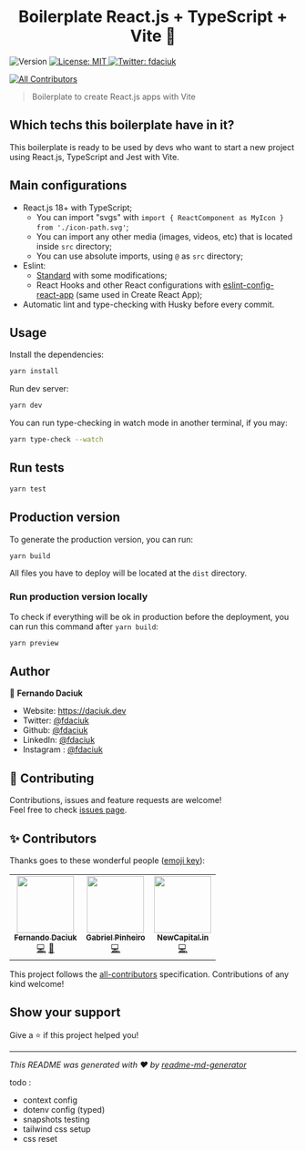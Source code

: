 <h1 align="center">Boilerplate React.js + TypeScript + Vite 👋</h1>
<p>
  <img alt="Version" src="https://img.shields.io/badge/version-0.0.0-blue.svg?cacheSeconds=2592000" />
  <a href="#" target="_blank">
    <img alt="License: MIT" src="https://img.shields.io/badge/License-MIT-yellow.svg" />
  </a>
  <a href="https://twitter.com/fdaciuk" target="_blank">
    <img alt="Twitter: fdaciuk" src="https://img.shields.io/twitter/follow/fdaciuk.svg?style=social" />
  </a>
</p>

<!-- ALL-CONTRIBUTORS-BADGE:START - Do not remove or modify this section -->
[![All Contributors](https://img.shields.io/badge/all_contributors-3-orange.svg?style=flat-square)](#contributors-)
<!-- ALL-CONTRIBUTORS-BADGE:END -->

> Boilerplate to create React.js apps with Vite

## Which techs this boilerplate have in it?

This boilerplate is ready to be used by devs who want to start a new project using React.js, TypeScript and Jest with
Vite.

## Main configurations

- React.js 18+ with TypeScript;
    - You can import "svgs" with `import { ReactComponent as MyIcon } from './icon-path.svg'`;
    - You can import any other media (images, videos, etc) that is located inside `src` directory;
    - You can use absolute imports, using `@` as `src` directory;
- Eslint:
    - [Standard](https://standardjs.com/) with some modifications;
    - React Hooks and other React configurations
      with [eslint-config-react-app](https://www.npmjs.com/package/eslint-config-react-app) (same used in Create React
      App);
- Automatic lint and type-checking with Husky before every commit.

## Usage

Install the dependencies:

```sh
yarn install
```

Run dev server:

```sh
yarn dev
```

You can run type-checking in watch mode in another terminal, if you may:

```sh
yarn type-check --watch
```

## Run tests

```sh
yarn test
```

## Production version

To generate the production version, you can run:

```sh
yarn build
```

All files you have to deploy will be located at the `dist` directory.

### Run production version locally

To check if everything will be ok in production before the deployment, you can run this command after `yarn build`:

```sh
yarn preview
```

## Author

👤 **Fernando Daciuk**

* Website: https://daciuk.dev
* Twitter: [@fdaciuk](https://twitter.com/fdaciuk)
* Github: [@fdaciuk](https://github.com/fdaciuk)
* LinkedIn: [@fdaciuk](https://linkedin.com/in/fdaciuk)
* Instagram : [@fdaciuk](https://instagram.com/fdaciuk)

## 🤝 Contributing

Contributions, issues and feature requests are welcome!<br />Feel free to
check [issues page](https://github.com/fdaciuk/boilerplate-vite-react/issues).

## ✨ Contributors

Thanks goes to these wonderful people ([emoji key](https://allcontributors.org/docs/en/emoji-key)):

<!-- ALL-CONTRIBUTORS-LIST:START - Do not remove or modify this section -->
<!-- prettier-ignore-start -->
<!-- markdownlint-disable -->
<table>
  <tr>
    <td align="center"><a href="https://github.com/fdaciuk"><img src="https://avatars.githubusercontent.com/u/487669?v=4?s=100" width="100px;" alt=""/><br /><sub><b>Fernando Daciuk</b></sub></a><br /><a href="https://github.com/fdaciuk/boilerplate-vite-react/commits?author=fdaciuk" title="Code">💻</a> <a href="https://github.com/fdaciuk/boilerplate-vite-react/commits?author=fdaciuk" title="Documentation">📖</a></td>
    <td align="center"><a href="https://github.com/gabepinheiro"><img src="https://avatars.githubusercontent.com/u/45916330?v=4?s=100" width="100px;" alt=""/><br /><sub><b>Gabriel Pinheiro</b></sub></a><br /><a href="https://github.com/fdaciuk/boilerplate-vite-react/commits?author=gabepinheiro" title="Code">💻</a></td>
    <td align="center"><a href="http://newcapital.in@gmail.com"><img src="https://avatars.githubusercontent.com/u/81476236?v=4?s=100" width="100px;" alt=""/><br /><sub><b>NewCapital.in</b></sub></a><br /><a href="https://github.com/fdaciuk/boilerplate-vite-react/commits?author=SallesCosta" title="Code">💻</a></td>
  </tr>
</table>

<!-- markdownlint-restore -->
<!-- prettier-ignore-end -->

<!-- ALL-CONTRIBUTORS-LIST:END -->

This project follows the [all-contributors](https://github.com/all-contributors/all-contributors) specification.
Contributions of any kind welcome!

## Show your support

Give a ⭐️ if this project helped you!

***
_This README was generated with ❤️ by [readme-md-generator](https://github.com/kefranabg/readme-md-generator)_

todo :

- context config
- dotenv config (typed)
- snapshots testing
- tailwind css setup
- css reset
